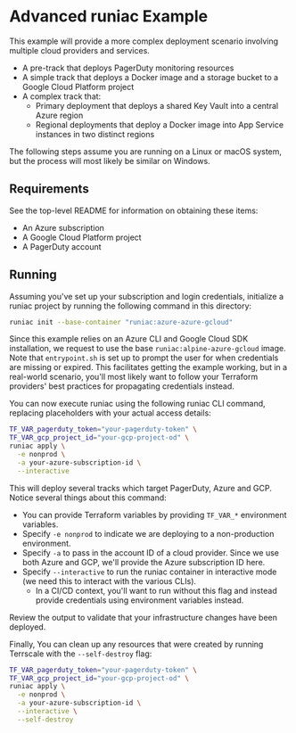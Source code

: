 # Advanced runiac Example

This example will provide a more complex deployment scenario involving multiple cloud providers and services.
* A pre-track that deploys PagerDuty monitoring resources
* A simple track that deploys a Docker image and a storage bucket to a Google Cloud Platform project
* A complex track that:
  * Primary deployment that deploys a shared Key Vault into a central Azure region
  * Regional deployments that deploy a Docker image into App Service instances in two distinct regions

The following steps assume you are running on a Linux or macOS system, but the process will most likely be similar on Windows.

## Requirements

See the top-level README for information on obtaining these items:

- An Azure subscription
- A Google Cloud Platform project
- A PagerDuty account

## Running

Assuming you've set up your subscription and login credentials, initialize a runiac project by running the following command in this
directory:

```bash
runiac init --base-container "runiac:azure-azure-gcloud"
```

Since this example relies on an Azure CLI and Google Cloud SDK installation, we request to use the base `runiac:alpine-azure-gcloud` image.
Note that `entrypoint.sh` is set up to prompt the user for when credentials are missing or expired. This facilitates getting the example working, 
but in a real-world scenario, you'll most likely want to follow your Terraform providers' best practices for propagating credentials instead.

You can now execute runiac using the following runiac CLI command, replacing placeholders with your actual access details:

```bash
TF_VAR_pagerduty_token="your-pagerduty-token" \
TF_VAR_gcp_project_id="your-gcp-project-od" \
runiac apply \
  -e nonprod \
  -a your-azure-subscription-id \
  --interactive
```

This will deploy several tracks which target PagerDuty, Azure and GCP. Notice several things about this command:
* You can provide Terraform variables by providing `TF_VAR_*` environment variables.
* Specify `-e nonprod` to indicate we are deploying to a non-production environment.
* Specify `-a` to pass in the account ID of a cloud provider. Since we use both Azure and GCP, we'll provide the Azure subscription ID here.
* Specify `--interactive` to run the runiac container in interactive mode (we need this to interact with the various CLIs).
  * In a CI/CD context, you'll want to run without this flag and instead provide credentials using environment variables instead.

Review the output to validate that your infrastructure changes have been deployed.

Finally, You can clean up any resources that were created by running Terrscale with the `--self-destroy` flag:

```bash
TF_VAR_pagerduty_token="your-pagerduty-token" \
TF_VAR_gcp_project_id="your-gcp-project-od" \
runiac apply \
  -e nonprod \
  -a your-azure-subscription-id \
  --interactive \
  --self-destroy
```
